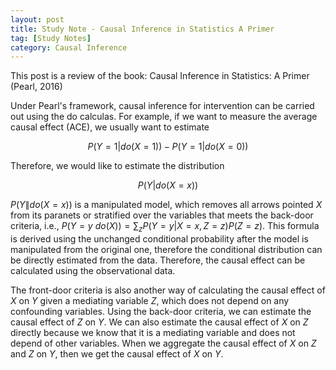 ```yaml
---
layout: post
title: Study Note - Causal Inference in Statistics A Primer
tag: [Study Notes]
category: Causal Inference
---
```


This post is a review of the book: Causal Inference in Statistics: A Primer (Pearl, 2016)

Under Pearl's framework, causal inference for intervention can be carried out using the do calculas. For example, if we want to measure the average causal effect (ACE), we usually want to estimate 

$$P(Y=1|do(X=1))-P(Y=1|do(X=0))$$

Therefore, we would like to estimate the distribution 

$$P(Y|do(X=x))$$

$P(Y\|do(X=x))$ is a manipulated model, which removes all arrows pointed $X$ from its paranets or stratified over the variables that meets the back-door criteria, i.e., $P(Y=y \ do(X)) = \sum_{z}P(Y=y | X=x, Z=z)P(Z=z)$. This formula is derived using the unchanged conditional probability after the model is manipulated from the original one, therefore the conditional distribution can be directly estimated from the data. Therefore, the causal effect can be calculated using the observational data.

The front-door criteria is also another way of calculating the causal effect of $X$ on $Y$ given a mediating variable $Z$, which does not depend on any confounding variables. Using the back-door criteria, we can estimate the causal effect of $Z$ on $Y$. We can also estimate the causal effect of $X$ on $Z$ directly because we know that it is a mediating variable and does not depend of other variables. When we aggregate the causal effect of $X$ on $Z$ and $Z$ on  $Y$, then we get the causal effect of $X$ on $Y$.

 


<!--stackedit_data:
eyJoaXN0b3J5IjpbNjU1NTQwNDQwLC0xNzI5MDU2ODY4LC0xNT
U1NTc4MzY5LC0xNDE4MzI2OTUyLDEyOTc2ODAyXX0=
-->